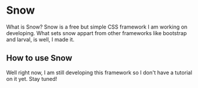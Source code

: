 # Snow
What is Snow? Snow is a free but simple CSS framework I am working on developing. What sets snow appart from other frameworks like 
bootstrap and larval, is well, I made it. 

## How to use Snow
Well right now, I am still developing this framework so I don't have a tutorial on it yet. 
Stay tuned!
